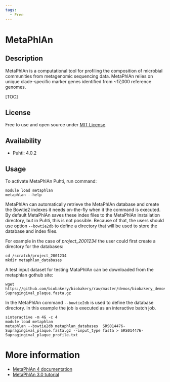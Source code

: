 ```yaml
---
tags:
  - Free
---
```


# MetaPhlAn

## Description

MetaPhlAn is a computational tool for profiling the composition of microbial communities from metagenomic sequencing data. 
MetaPhlAn relies on unique clade-specific marker genes identified from ~17,000 reference genomes.

[TOC]

## License

Free to use and open source under [MIT License](https://github.com/biobakery/MetaPhlAn2/blob/master/license.txt).

## Availability

*   Puhti: 4.0.2 

## Usage

To activate MetaPhlAn Puhti, run command:

```text
module load metaphlan
metaphlan --help
```
MetaPhlAn can automatically retrieve the MetaPhlAn database and create the Bowtie2 indexes it needs on-the-fly 
when it the command is executed. By default MetaPhlAn saves these index files to the MetaPhlAn installation directory, but in Puhti,
this is not possible. Because of that, the users should use option `--bowtie2db` 
to define a directory that will be used to store the database and index files. 
 
For example in the case of _project_2001234_ the user could first create a directory for the databases:
```text
cd /scratch/project_2001234
mkdir metaphlan_databases
```
A test input dataset for testing MataPhlAn can be downloaded from the metaphlan gothub site:
```text
wget https://github.com/biobakery/biobakery/raw/master/demos/biobakery_demos/data/metaphlan3/input/SRS014476-Supragingival_plaque.fasta.gz
```
In the MetaPhlAn command `--bowtie2db` is used to define the database directory. In this example the job is executed as an interactive batch job.

```text
sinteractive -m 4G -c 4
module load metaphlan
metaphlan --bowtie2db metaphlan_databases  SRS014476-Supragingival_plaque.fasta.gz --input_type fasta > SRS014476-Supragingival_plaque_profile.txt
```

# More information
*   [MetaPhlAn 4 documentation](https://github.com/biobakery/MetaPhlAn/wiki/MetaPhlAn-4)
*   [MetaPhlAn 3.0 tutorial](https://github.com/biobakery/biobakery/wiki/metaphlan3)
